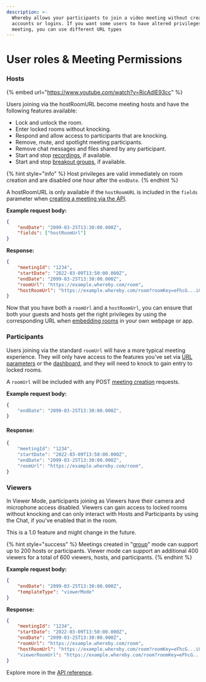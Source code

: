 ```yaml
---
description: >-
  Whereby allows your participants to join a video meeting without creating
  accounts or logins. If you want some users to have altered privileges in the
  meeting, you can use different URL types
---
```


# User roles & Meeting Permissions

### Hosts

{% embed url="https://www.youtube.com/watch?v=RicAdlE93cc" %}

Users joining via the hostRoomURL become meeting hosts and have the following features available:

* Lock and unlock the room.
* Enter locked rooms without knocking.
* Respond and allow access to participants that are knocking.
* Remove, mute, and spotlight meeting participants.
* Remove chat messages and files shared by any participant.
* Start and stop [recordings](../meeting-content-and-quality/recording-with-embedded/), if available.
* Start and stop [breakout groups](customizing-rooms/breakout-groups-with-embedded.md), if available.

{% hint style="info" %}
Host privileges are valid immediately on room creation and are disabled one hour after the `endDate`.
{% endhint %}

A hostRoomURL is only available if the `hostRoomURL` is included in the `fields` parameter when [creating a meeting via the API](using-the-rest-api/#creating-rooms).

**Example request body:**

```json
{
    "endDate": "2099-03-25T13:30:00.000Z",
    "fields": ["hostRoomUrl"]
}
```

**Response:**

```json
{
    "meetingId": "1234",
    "startDate": "2022-03-09T13:50:00.000Z",
    "endDate": "2099-03-25T13:30:00.000Z",
    "roomUrl": "https://example.whereby.com/room",
    "hostRoomUrl": "https://example.whereby.com/room?roomKey=eFhcG...i00ZG"
}
```

Now that you have both a `roomUrl` and a `hostRoomUrl`, you can ensure that both your guests and hosts get the right privileges by using the corresponding URL when [embedding rooms](../) in your own webpage or app.

### Participants

Users joining via the standard `roomUrl` will have a more typical meeting experience. They will only have access to the features you've set via [URL parameters](customizing-rooms/using-url-parameters.md) or the [dashboard](customizing-rooms/dashboard-preferences.md), and they will need to knock to gain entry to locked rooms.

A `roomUrl` will be included with any POST [meeting creation](using-the-rest-api/#creating-rooms) requests.



**Example request body:**

```javascript
{ 
    "endDate": "2099-03-25T13:30:00.000Z", 
}
```

#### Response:

```javascript
{
    "meetingId": "1234",
    "startDate": "2022-03-09T13:50:00.000Z",
    "endDate": "2099-03-25T13:30:00.000Z",
    "roomUrl": "https://example.whereby.com/room",
}
```

### Viewers

In Viewer Mode, participants joining as Viewers have their camera and microphone access disabled. Viewers can gain access to locked rooms without knocking and can only interact with Hosts and Participants by using the Chat, if you've enabled that in the room.

This is a 1.0 feature and might change in the future.

{% hint style="success" %}
Meetings created in "[group](using-the-rest-api/#creating-rooms)" mode can support up to 200 hosts or participants. Viewer mode can support an additional 400 viewers for a total of 600 viewers, hosts, and participants.&#x20;
{% endhint %}



**Example request body:**

```json
{
    "endDate": "2099-03-25T13:30:00.000Z",
    "templateType": "viewerMode"
}
```

**Response:**

```json
{
    "meetingId": "1234",
    "startDate": "2022-03-09T13:50:00.000Z",
    "endDate": "2099-03-25T13:30:00.000Z",
    "roomUrl": "https://example.whereby.com/room",
    "hostRoomUrl": "https://example.whereby.com/room?roomKey=eFhcG...i00ZG"
    "viewerRoomUrl": "https://example.whereby.com/room?roomKey=eFhcG...VTQIE"
}
```

Explore more in the [API reference](../reference/whereby-rest-api-reference.md).
